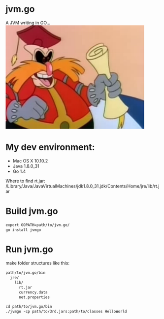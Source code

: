 # jvm.go
A JVM writing in GO...
![jvm.go Logo](https://raw.githubusercontent.com/zxh0/jvm.go/master/jvmgo.png)

# My dev environment:
  * Mac OS X 10.10.2
  * Java 1.8.0_31
  * Go 1.4

Where to find rt.jar: /Library/Java/JavaVirtualMachines/jdk1.8.0_31.jdk/Contents/Home/jre/lib/rt.jar

# Build jvm.go
```
export GOPATH=path/to/jvm.go/
go install jvmgo
```

# Run jvm.go
make folder structures like this:
```
path/to/jvm.go/bin
  jre/
    lib/
      rt.jar
      currency.data
      net.properties
```
```
cd path/to/jvm.go/bin
./jvmgo -cp path/to/3rd.jars:path/to/classes HelloWorld
```

